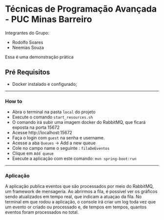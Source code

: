 # Técnicas de Programação Avançada - PUC Minas Barreiro

Integrantes do Grupo:
 - Rodolfo Soares 
 - Neemias Souza
 

Essa é uma demonstração prática 

## Pré Requisitos

- Docker instalado e configurado; 

---
### How to

- Abra o terminal na pasta ```local``` do projeto
- Execute o comando ````start_resources.sh````
- O comando irá subir uma imagem docker do RabbitMQ, que ficará exposta na porta 15672
- Acesse http://localhost:15672
- Faça o login com ````guest```` na senha e username.
- Acesse a aba ````Queues```` -> Add a new queue
- Cole no campo name o seguinte : ````filaDeEventos````
- Clique em ````Add queue````
- Execute a aplicação com este comando: ```mvn spring-boot:run```

---
### Aplicação

A aplicação publica eventos que são processados por meio do RabbitMQ, um framework de mensageria.
Ao abrirmos a fila, é possível ver os gráficos sendo atualizados em tempo real, que indicam a atuaçao da fila.
No terminal em que rodou a aplicação, o console irá criar um log toda vez que um evento or criado ou processado e, de tempos em tempos, quantos eventos foram processados no total.



